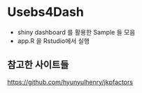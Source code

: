 # Usebs4Dash
* shiny dashboard 를 활용한 Sample 들 모음
* app.R 을 Rstudio에서 실행
 
## 참고한 사이트들
https://github.com/hyunyulhenry/jkpfactors
